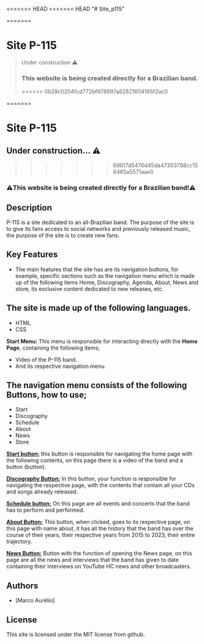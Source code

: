 <<<<<<< HEAD
<<<<<<< HEAD
"# Site_p115" 

=======
<h1>Site P-115</h1>

> Under construction ⚠️
>
> <h3>This website is being created directly for a Brazilian band.</h3>
>>>>>>> 0b28c0204fcd772bf978897a82821604165f2ac0
=======
# Site P-115

## Under construction... ⚠️
>>>>>>> 69617d5476d45da47303798cc156465a5571aae0

### **⚠️This website is being created directly for a Brazilian band!⚠️**

## Description

P-115 is a site dedicated to an all-Brazilian band. The purpose of the site is to give its fans access to social networks and previously released music, the purpose of the site is to create new fans.

## Key Features

- The main features that the site has are its navigation buttons, for example, specific sections such as the navigation menu which is made up of the following items Home, Discography, Agenda, About, News and store, its exclusive content dedicated to new releases, etc.


## **The site is made up of the following languages.**
* HTML
* CSS

**Start Menu:** This menu is responsible for interacting directly with the **Home Page**, containing the following items;
* Video of the P-115 band.
* And its respective navigation menu.

## **The navigation menu consists of the following Buttons, how to use;**
- Start
- Discography
- Schedule
- About
- News
- Store

<ins>**Start button:**</ins> this button is responsible for navigating the home page with the following contents, on this page there is a video of the band and a button (button).

<ins>**Discography Button:**</ins> In this button, your function is responsible for navigating the respective page, with the contents that contain all your CDs and songs already released.

<ins>**Schedule button:**</ins> On this page are all events and concerts that the band has to perform and performed.

<ins>**About Button:**</ins> This button, when clicked, goes to its respective page, on this page with name about, it has all the history that the band has over the course of their years, their respective years from 2015 to 2023, their entire trajectory.

<ins>**News Button:**</ins> Button with the function of opening the News page, on this page are all the news and interviews that the band has given to date containing their interviews on YouTube HC news and other broadcasters.

## Authors
- [Marco Aurélio]
  
## License
This site is licensed under the MIT license from github.
